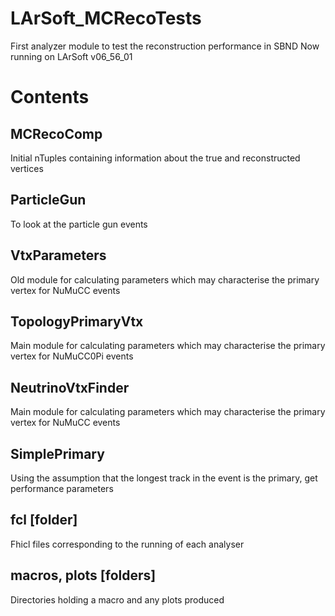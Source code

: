 # LArSoft_MCRecoTests
First analyzer module to test the reconstruction performance in SBND
Now running on LArSoft v06\_56\_01

# Contents
## MCRecoComp
Initial nTuples containing information about the true and reconstructed vertices

## ParticleGun
To look at the particle gun events

## VtxParameters
Old module for calculating parameters which may characterise the primary vertex for NuMuCC events

## TopologyPrimaryVtx
Main module for calculating parameters which may characterise the primary vertex for NuMuCC0Pi events

## NeutrinoVtxFinder
Main module for calculating parameters which may characterise the primary vertex for NuMuCC events

## SimplePrimary
Using the assumption that the longest track in the event is the primary, get performance parameters 

## fcl [folder]
Fhicl files corresponding to the running of each analyser

## macros, plots [folders]
Directories holding a macro and any plots produced

